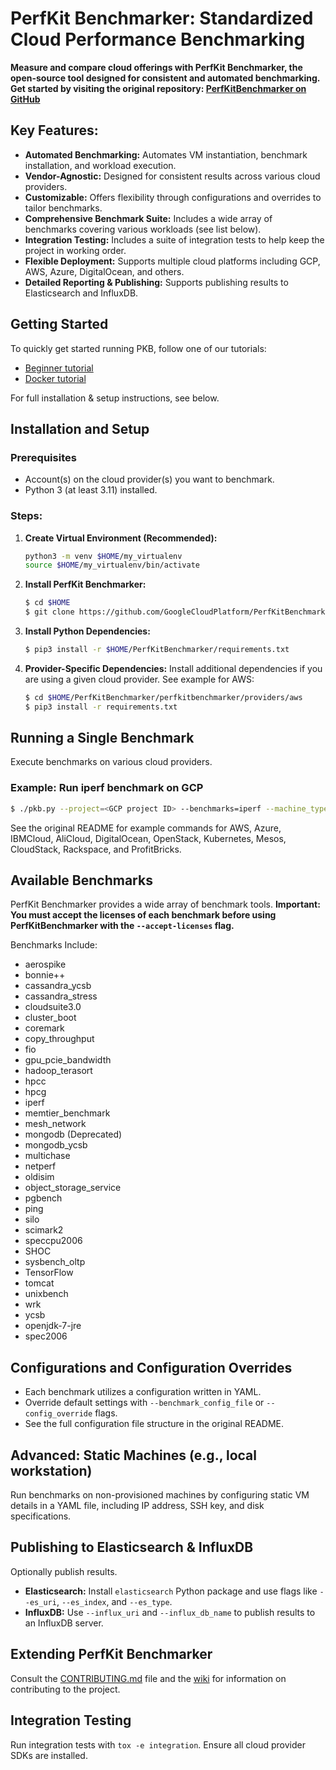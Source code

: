 # PerfKit Benchmarker: Standardized Cloud Performance Benchmarking

**Measure and compare cloud offerings with PerfKit Benchmarker, the open-source tool designed for consistent and automated benchmarking.  Get started by visiting the original repository: [PerfKitBenchmarker on GitHub](https://github.com/GoogleCloudPlatform/PerfKitBenchmarker)**

## Key Features:

*   **Automated Benchmarking:**  Automates VM instantiation, benchmark installation, and workload execution.
*   **Vendor-Agnostic:** Designed for consistent results across various cloud providers.
*   **Customizable:**  Offers flexibility through configurations and overrides to tailor benchmarks.
*   **Comprehensive Benchmark Suite:** Includes a wide array of benchmarks covering various workloads (see list below).
*   **Integration Testing:** Includes a suite of integration tests to help keep the project in working order.
*   **Flexible Deployment:** Supports multiple cloud platforms including GCP, AWS, Azure, DigitalOcean, and others.
*   **Detailed Reporting & Publishing:**  Supports publishing results to Elasticsearch and InfluxDB.

## Getting Started

To quickly get started running PKB, follow one of our tutorials:

*   [Beginner tutorial](./tutorials/beginner_walkthrough)
*   [Docker tutorial](./tutorials/docker_walkthrough)

For full installation & setup instructions, see below.

## Installation and Setup

### Prerequisites

*   Account(s) on the cloud provider(s) you want to benchmark.
*   Python 3 (at least 3.11) installed.

### Steps:

1.  **Create Virtual Environment (Recommended):**

    ```bash
    python3 -m venv $HOME/my_virtualenv
    source $HOME/my_virtualenv/bin/activate
    ```

2.  **Install PerfKit Benchmarker:**

    ```bash
    $ cd $HOME
    $ git clone https://github.com/GoogleCloudPlatform/PerfKitBenchmarker.git
    ```

3.  **Install Python Dependencies:**

    ```bash
    $ pip3 install -r $HOME/PerfKitBenchmarker/requirements.txt
    ```

4.  **Provider-Specific Dependencies:** Install additional dependencies if you are using a given cloud provider.  See example for AWS:

    ```bash
    $ cd $HOME/PerfKitBenchmarker/perfkitbenchmarker/providers/aws
    $ pip3 install -r requirements.txt
    ```

## Running a Single Benchmark

Execute benchmarks on various cloud providers.

### Example: Run iperf benchmark on GCP

```bash
$ ./pkb.py --project=<GCP project ID> --benchmarks=iperf --machine_type=f1-micro
```

See the original README for example commands for AWS, Azure, IBMCloud, AliCloud, DigitalOcean, OpenStack, Kubernetes, Mesos, CloudStack, Rackspace, and ProfitBricks.

## Available Benchmarks

PerfKit Benchmarker provides a wide array of benchmark tools. **Important: You must accept the licenses of each benchmark before using PerfKitBenchmarker with the `--accept-licenses` flag.**

Benchmarks Include:

*   aerospike
*   bonnie++
*   cassandra\_ycsb
*   cassandra\_stress
*   cloudsuite3.0
*   cluster\_boot
*   coremark
*   copy\_throughput
*   fio
*   gpu\_pcie\_bandwidth
*   hadoop\_terasort
*   hpcc
*   hpcg
*   iperf
*   memtier\_benchmark
*   mesh\_network
*   mongodb (Deprecated)
*   mongodb\_ycsb
*   multichase
*   netperf
*   oldisim
*   object\_storage\_service
*   pgbench
*   ping
*   silo
*   scimark2
*   speccpu2006
*   SHOC
*   sysbench\_oltp
*   TensorFlow
*   tomcat
*   unixbench
*   wrk
*   ycsb
*   openjdk-7-jre
*   spec2006

## Configurations and Configuration Overrides

*   Each benchmark utilizes a configuration written in YAML.
*   Override default settings with `--benchmark_config_file` or `--config_override` flags.
*   See the full configuration file structure in the original README.

## Advanced: Static Machines (e.g., local workstation)

Run benchmarks on non-provisioned machines by configuring static VM details in a YAML file, including IP address, SSH key, and disk specifications.

## Publishing to Elasticsearch & InfluxDB

Optionally publish results.

*   **Elasticsearch:** Install `elasticsearch` Python package and use flags like `--es_uri`, `--es_index`, and `--es_type`.
*   **InfluxDB:** Use `--influx_uri` and `--influx_db_name` to publish results to an InfluxDB server.

## Extending PerfKit Benchmarker

Consult the [CONTRIBUTING.md](https://github.com/GoogleCloudPlatform/PerfKitBenchmarker/blob/master/CONTRIBUTING.md) file and the [wiki](https://github.com/GoogleCloudPlatform/PerfKitBenchmarker/wiki) for information on contributing to the project.

## Integration Testing

Run integration tests with `tox -e integration`. Ensure all cloud provider SDKs are installed.